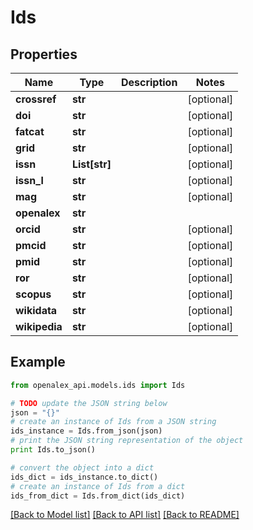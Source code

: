 # Ids


## Properties
Name | Type | Description | Notes
------------ | ------------- | ------------- | -------------
**crossref** | **str** |  | [optional] 
**doi** | **str** |  | [optional] 
**fatcat** | **str** |  | [optional] 
**grid** | **str** |  | [optional] 
**issn** | **List[str]** |  | [optional] 
**issn_l** | **str** |  | [optional] 
**mag** | **str** |  | [optional] 
**openalex** | **str** |  | 
**orcid** | **str** |  | [optional] 
**pmcid** | **str** |  | [optional] 
**pmid** | **str** |  | [optional] 
**ror** | **str** |  | [optional] 
**scopus** | **str** |  | [optional] 
**wikidata** | **str** |  | [optional] 
**wikipedia** | **str** |  | [optional] 

## Example

```python
from openalex_api.models.ids import Ids

# TODO update the JSON string below
json = "{}"
# create an instance of Ids from a JSON string
ids_instance = Ids.from_json(json)
# print the JSON string representation of the object
print Ids.to_json()

# convert the object into a dict
ids_dict = ids_instance.to_dict()
# create an instance of Ids from a dict
ids_from_dict = Ids.from_dict(ids_dict)
```
[[Back to Model list]](../README.md#documentation-for-models) [[Back to API list]](../README.md#documentation-for-api-endpoints) [[Back to README]](../README.md)


